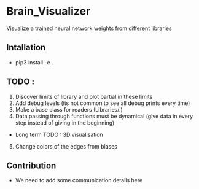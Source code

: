# Brain_Visualizer
Visualize a trained neural network weights from different libraries

## Intallation 
- pip3 install -e .

## TODO : 
1. Discover limits of library and plot partial in these limits
2. Add debug levels (its not common to see all debug prints every time) 
3. Make a base class for readers (Libraries/.)
4. Data passing through functions must be dynamical (give data in every step instead of giving in the beginning)
- Long term TODO : 3D visualisation
5. Change colors of the edges from biases

## Contribution
- We need to add some communication details here 